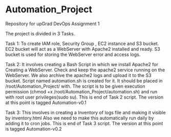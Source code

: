 # Automation_Project

Repository for upGrad DevOps Assignment 1

The project is divided in 3 Tasks.

Task 1: To create IAM role, Security Group , EC2 instance and S3 bucket. EC2 bucket will act as a WebServer with Apache2 installed and ready. S3 bucket is used for storing the WebServer error and access logs.

Task 2: It involves creating a Bash Script in which we install Apache2 for Creating a WebServer. Check and keep the apache2 service running on the WebServer. We also archive the apache2 logs and upload it to the S3 bucket. Script named automation.sh is created for it. It should be placed in /root/Automation_Project/ with. The script is to be given execution permission (chmod +x /root/Automation_Project/automation.sh) and run with root user privileges(sudo su). This is end of Task 2 script. The version at this point is tagged Automation-v0.1

Task 3: This involves in creating a Inventory of logs file and making it visible by inventory.html Also we need to make this automatically run daily by adding it to cron jobs. This is end of Task 3 script. The version at this point is tagged Automation-v0.2

